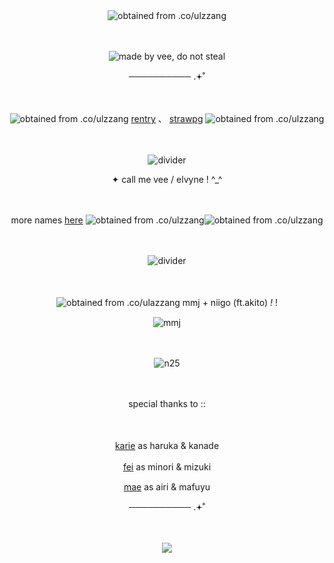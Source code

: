 　<p align="center">![obtained from .co/ulzzang](https://files.catbox.moe/wmri32.png)</p>
　<p align="center">![made by vee, do not steal](https://files.catbox.moe/aghco5.png)</p>
<p align="center">
──────────  .𖥔˚
</p>

　<p align="center">![obtained from .co/ulzzang](https://files.catbox.moe/1cap6i.gif) [rentry](https://rentry.co/ksngnene) 、 [strawpg](https://ksnginene.straw.page/) ![obtained from .co/ulzzang](https://files.catbox.moe/7dw1ye.gif)</p>
   
　<p align="center">![divider](https://files.catbox.moe/m1x958.jpg)</p>

<p align="center">
✦ call me vee / elvyne ! ^_^
</p>

　<p align="center"> more names [here](https://en.pronouns.page/@viviann_) ![obtained from .co/ulzzang](https://files.catbox.moe/hg2s0k.gif)![obtained from .co/ulzzang](https://files.catbox.moe/wsnvzo.gif) </p>

　<p align="center">![divider](https://files.catbox.moe/m1x958.jpg)</p>

　<p align="center">![obtained from .co/ulazzang](https://files.catbox.moe/w7alu7.gif) mmj + niigo (ft.akito) *!* !
 　<p align="center">![mmj](https://files.catbox.moe/mzdfn3.png)</p>
  　<p align="center">![n25](https://files.catbox.moe/l7xyy2.JPG)</p>
   　<p align="center">special thanks to ::</p>
　<p align="center">[karie](https://github.com/HlGHCOUNClL) as haruka & kanade
　<p align="center">[fei](https://github.com/mmarshmary) as minori & mizuki
　<p align="center">[mae](https://github.com/VividOldTale) as airi & mafuyu

<p align="center">
──────────  .𖥔˚
</p>

　<p align="center">![](https://komarev.com/ghpvc/?username=ksnginene&color=7691a6&label=..++໒꒰〃´+꒳+`〃꒱১+﹒&abbreviated=true)</p>
